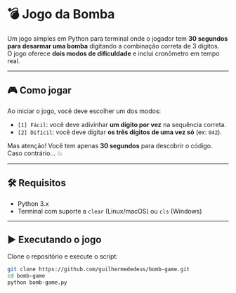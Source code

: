 # 💣 Jogo da Bomba

Um jogo simples em Python para terminal onde o jogador tem **30 segundos para desarmar uma bomba** digitando a combinação correta de 3 dígitos.  
O jogo oferece **dois modos de dificuldade** e inclui cronômetro em tempo real.

---

## 🎮 Como jogar

Ao iniciar o jogo, você deve escolher um dos modos:

- `[1] Fácil`: você deve adivinhar **um dígito por vez** na sequência correta.
- `[2] Difícil`: você deve digitar **os três dígitos de uma vez só** (ex: `042`).

Mas atenção! Você tem apenas **30 segundos** para descobrir o código. Caso contrário... 💥

---

## 🛠 Requisitos

- Python 3.x
- Terminal com suporte a `clear` (Linux/macOS) ou `cls` (Windows)

---

## ▶️ Executando o jogo

Clone o repositório e execute o script:

```bash
git clone https://github.com/guilhermededeus/bomb-game.git
cd bomb-game
python bomb-game.py
